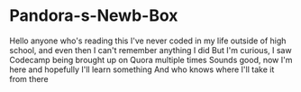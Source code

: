 # Pandora-s-Newb-Box

Hello anyone who's reading this
I've never coded in my life outside of high school, and even then I can't remember anything I did
But I'm curious, I saw Codecamp being brought up on Quora multiple times
Sounds good, now I'm here and hopefully I'll learn something
And who knows where I'll take it from there
